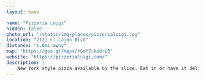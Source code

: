 ```yaml
---
layout: base

name: "Pizzeria Luigi"
hidden: false
photo_url: "/static/img/places/pizzerialuigi.jpg"
location: "2121 El Cajon Blvd"
distance: "1.6mi away"
map: "https://goo.gl/maps/rGmY7ukodrL2"
website: "https://pizzerialuigi.com/"
description: |
    New York style pizza available by the slice. Eat in or have it delivered.
---
```

